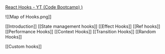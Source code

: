 


[React Hooks -  YT (Code Bootcamp) )](https://www.youtube.com/watch?v=LOH1l-MP_9k)


![[Map of Hooks.png]]


[[Introduction]]
[[State management hooks]]
[[Effect Hooks]]
[[Ref hooks]]
[[Performance Hooks]]
[[Context Hooks]]
[[Transition Hooks]]
[[Random Hooks]]

[[Custom hooks]]




